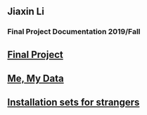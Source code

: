 ## Jiaxin Li
### Final Project Documentation 2019/Fall




[Final Project](finalProject.html) 
---
[Me, My Data](Mydata.html) 
---
[Installation sets for strangers](first.html) 
---
